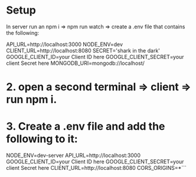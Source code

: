 # Setup
In server run an npm i => npm run watch => create a .env file that contains the following:

API_URL=http://localhost:3000
NODE_ENV=dev
CLIENT_URL=http://localhost:8080
SECRET='shark in the dark'
GOOGLE_CLIENT_ID=your Client ID here
GOOGLE_CLIENT_SECRET=your client Secret here
MONGODB_URI=mongodb://localhost/


# 2. open a second terminal => client => run npm i.


# 3. Create a .env file and add the following to it:
NODE_ENV=dev-server
API_URL=http://localhost:3000
GOOGLE_CLIENT_ID=your Client ID here
GOOGLE_CLIENT_SECRET=your client Secret here
CLIENT_URL=http://localhost:8080
CORS_ORIGINS=*```

